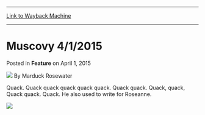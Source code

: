 
---
[Link to Wayback Machine](https://web.archive.org/web/20150403050510/http://magic.wizards.com/en/articles/archive/daily-deck/muscovy-412015-2015-04-01)

[_metadata_:author]:- "Marduck Rosewater"
[_metadata_:generator]:- "Drupal 7 (http://drupal.org)"
[_metadata_:node]:- "371926"
[_metadata_:publish_date]:- "2015-04-01"
[_metadata_:source]:- "div-main-content"
[_metadata_:title]:- "Muscovy 4/1/2015"
[_metadata_:wayback_capture_timestamp]:- "2015-04-03 05:05:10"
[_metadata_:wayback_raw_url]:- "https://web.archive.org/web/20150403050510id_/http://magic.wizards.com/en/articles/archive/daily-deck/muscovy-412015-2015-04-01"
[_metadata_:wayback_url]:- "http://magic.wizards.com/en/articles/archive/daily-deck/muscovy-412015-2015-04-01"
---


Muscovy 4/1/2015
================



 Posted in **Feature**
 on April 1, 2015 






![](https://media.magic.wizards.com/styles/auth_small/public/images/person/Marduck_Rosewater.jpg)
By Marduck Rosewater




 Quack. Quack quack quack quack quack. Quack quack. Quack, quack, Quack quack. Quack. He also used to write for Roseanne. 





![](https://media.wizards.com/2015/images/daily/ducks_are_Awesome.gif)







